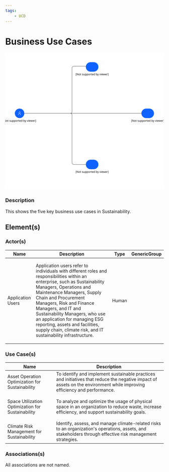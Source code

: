 ```yaml
---
tags:
    - UCD
---
```


#  Business Use Cases



![Business Use Cases](../../../../img/usecasediagram_51bAukq0tUQu_XMlW1WnTe.svg)



### Description

<p>This shows the five key business use cases in Sustainability.</p>







## Element(s)


### Actor(s)

| Name | Description | Type | GenericGroup |
| --- | --- | --- | --- |
 | Application Users | <p>Application users refer to individuals with different roles and responsibilities within an enterprise, such as Sustainability Managers, Operations and Maintenance Managers, Supply Chain and Procurement Managers, Risk and Finance Managers, and IT and Sustainability Managers, who use an application for managing ESG reporting, assets and facilities, supply chain, climate risk, and IT sustainability infrastructure.</p> | Human |  |





### Use Case(s)
| Name | Description |
| --- | --- |
| Asset Operation Optimization for Sustainability | To identify and implement sustainable practices and initiatives that reduce the negative impact of assets on the environment while improving efficiency and performance. | 
| Space Utilization Optimization for Sustainability | <p>To analyze and optimize the usage of physical space in an organization to reduce waste, increase efficiency, and support sustainability goals.</p> | 
| Climate Risk Management for Sustainability | Identify, assess, and manage climate-related risks to an organization's operations, assets, and stakeholders through effective risk management strategies. | 




### Associations(s)






All associations are not named.

    


